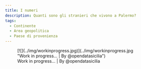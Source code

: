 ```yaml
---
title: I numeri
description: Quanti sono gli stranieri che vivono a Palermo?
tags:
  - Continente
  - Area geopolitica
  - Paese di provenienza
---
```



<figure markdown>
[![](../img/workinprogress.jpg)](../img/workinprogress.jpg "Work in progress... | By @opendatasicilia")
  <figcaption>Work in progress... | By @opendatasicilia</figcaption>
</figure>